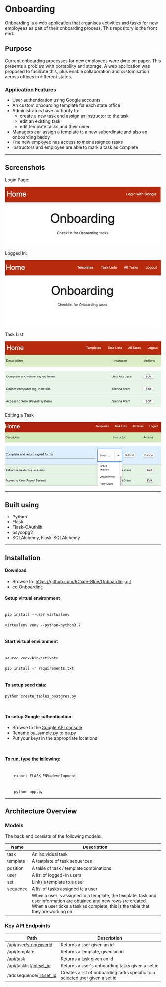 <h1>Onboarding</h1>
Onboarding is a web application that organises activities and tasks for new employees as part of their onboarding process. This repository is the front end.

<h2>Purpose</h2>
Current onboarding processes for new employees were done on paper. This presents a problem with portability and storage. A web application was proposed to facilitate this, plus enable collaboration and customisation across offices in different states.

<h3>Application Features</h3>
<ul>
<li>User authentication using Google accounts</li>
<li>An custom onboarding template for each state office</li>
<li>Administrators have authority to:
  <ul>
  <li>create a new task and assign an instructor to the task</li>
  <li>edit an existing task</li>
  <li>edit template tasks and their order</li>
  </ul>
<li>Managers can assign a template to a new subordinate and also an onboarding buddy</li>
<li>The new employee has access to their assigned tasks</li>
<li>Instructors and employee are able to mark a task as complete</li>
</ul>

***
<h2>Screenshots</h2>
<p>Login Page:</p>
<img src = "https://raw.githubusercontent.com/RCode-Blue/Onboarding/master/assets/img/Front.png">

<p>Logged In:</p>
<img src = "https://raw.githubusercontent.com/RCode-Blue/Onboarding/master/assets/img/LoggedIn.png">

<p>Task List</p>
<img src = "https://raw.githubusercontent.com/RCode-Blue/Onboarding/master/assets/img/TasksList.png">

<p>Editing a Task</p>
<img src = "https://raw.githubusercontent.com/RCode-Blue/Onboarding/master/assets/img/EditATask.png">

***
<h2>Built using</h2>
<ul>
<li>Python</li>
<li>Flask</li>
<li>Flask-OAuthlib</li>
<li>psycopg2</li>
<li>SQLAlchemy, Flask-SQLAlchemy</li>
</ul>

***

<h2>Installation</h2>
<h4>Download</h4>

- Browse to: https://github.com/RCode-Blue/Onboarding.git
- cd Onboarding


<h4>Setup virtual environment</h4>

<code>
pip install --user virtualenv<br />
virtualenv venv --python=python3.7
</code>


<br />
<h4>Start virtual environment</h4>

<code>
source venv/bin/activate <br />
pip install -r requirements.txt
</code>

<br />
<h4>To setup seed data:</h4>

<code>python create_tables_postgres.py</code>

<br />
<h4>To setup Google authentication:</h4>

- Browse to the [Google API console](https://console.developers.google.com) 
- Rename oa_sample.py to oa.py
- Put your keys in the appropriate locations

<br />
<h4>To run, type the following:</h4>
<code>
    export FLASK_ENV=development<br /></br />
    python app.py
</code>

***

<h2>Architecture Overview</h2>
<h3>Models</h3>
The back end consists of the following models:

| Name     | Description                                                                                                                                                                                            |
| -------- | ------------------------------------------------------------------------------------------------------------------------------------------------------------------------------------------------------ |
| task     | An individual task                                                                                                                                                                                     |
| template | A template of task sequences                                                                                                                                                                           |
| position | A table of task / template combinations                                                                                                                                                                |
| user     | A list of logged-in users                                                                                                                                                                              |
| set      | Links a template to a user                                                                                                                                                                             |
| sequence | A list of tasks assigned to a user.                                                                                                                                                                    |
|          | When a user is assigned to a template, the template, task and user information are obtained and new rows are created. When a user ticks a task as complete, this is the table that they are working on |


<h3> Key API Endpoints</h3>

| Path                       | Description                                                                        |
| -------------------------- | ---------------------------------------------------------------------------------- |
| /api/user/<string:userid>  | Returns a user given an id                                                         |
| /api/template              | Returns a template, given an id                                                    |
| /api/task                  | Returns a task given an id                                                         |
| /api/tasklist/<int:set_id> | Returns a user's onboarding tasks given a set id                                   |
| /addsequence/<int:set_id>  | Creates a list of onboarding tasks specific      to a selected user given a set id |




